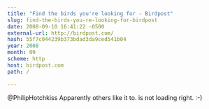 ```yaml
---
title: "Find the birds you're looking for - Birdpost"
slug: find-the-birds-you-re-looking-for-birdpost
date: 2008-09-10 16:41:22 -0500
external-url: http://birdpost.com/
hash: 55f7c044239b373bdad3da9ced541b04
year: 2008
month: 09
scheme: http
host: birdpost.com
path: /

---
```


@PhilipHotchkiss Apparently others like it to.  is not loading right. :-)
